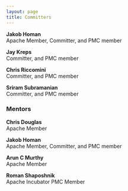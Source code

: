 ```yaml
---
layout: page
title: Committers
---
```


**Jakob Homan**<br/>
Apache Member, Committer, and PMC member<br/>
<a href="http://www.linkedin.com/in/jghoman" target="_blank"><i class="icon-linkedin committer-icon"></i></a>
<a href="http://twitter.com/blueboxtraveler" target="_blank"><i class="icon-twitter committer-icon"></i></a>

**Jay Kreps**<br/>
Committer, and PMC member<br/>
<a href="http://www.linkedin.com/in/jaykreps" target="_blank"><i class="icon-linkedin committer-icon"></i></a>
<a href="http://twitter.com/jaykreps" target="_blank"><i class="icon-twitter committer-icon"></i></a>

**Chris Riccomini**<br/>
Committer, and PMC member<br/>
<a href="http://www.linkedin.com/in/riccomini" target="_blank"><i class="icon-linkedin committer-icon"></i></a>
<a href="http://twitter.com/criccomini" target="_blank"><i class="icon-twitter committer-icon"></i></a>

**Sriram Subramanian**<br/>
Committer, and PMC member<br/>
<a href="http://www.linkedin.com/pub/sriram-subramanian/3/52a/162" target="_blank"><i class="icon-linkedin committer-icon"></i></a>
<a href="http://twitter.com/sriramsub1" target="_blank"><i class="icon-twitter committer-icon"></i></a>

### Mentors

**Chris Douglas**<br/>
Apache Member<br/>
<a href="http://www.linkedin.com/pub/chris-douglas/1/33a/733" target="_blank"><i class="icon-linkedin committer-icon"></i></a>
<a href="https://twitter.com/chris_douglas" target="_blank"><i class="icon-twitter committer-icon"></i></a>

**Jakob Homan**<br/>
Apache Member, Committer, and PMC member<br/>
<a href="http://www.linkedin.com/in/jghoman" target="_blank"><i class="icon-linkedin committer-icon"></i></a>
<a href="http://twitter.com/blueboxtraveler" target="_blank"><i class="icon-twitter committer-icon"></i></a>

**Arun C Murthy**<br/>
Apache Member<br/>
<a href="http://www.linkedin.com/in/acmurthy" target="_blank"><i class="icon-linkedin committer-icon"></i></a>
<a href="https://twitter.com/acmurthy" target="_blank"><i class="icon-twitter committer-icon"></i></a>

**Roman Shaposhnik**<br/>
Apache Incubator PMC Member<br/>
<a href="http://www.linkedin.com/in/shaposhnik" target="_blank"><i class="icon-linkedin committer-icon"></i></a>
<a href="https://twitter.com/rhatr" target="_blank"><i class="icon-twitter committer-icon"></i></a>
